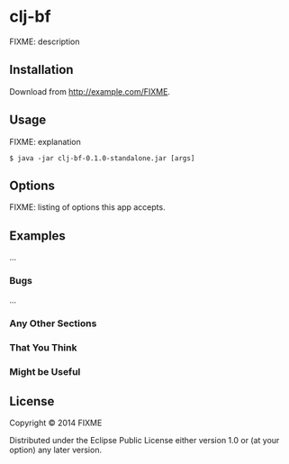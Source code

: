 # clj-bf

FIXME: description

## Installation

Download from http://example.com/FIXME.

## Usage

FIXME: explanation

    $ java -jar clj-bf-0.1.0-standalone.jar [args]

## Options

FIXME: listing of options this app accepts.

## Examples

...

### Bugs

...

### Any Other Sections
### That You Think
### Might be Useful

## License

Copyright © 2014 FIXME

Distributed under the Eclipse Public License either version 1.0 or (at
your option) any later version.
